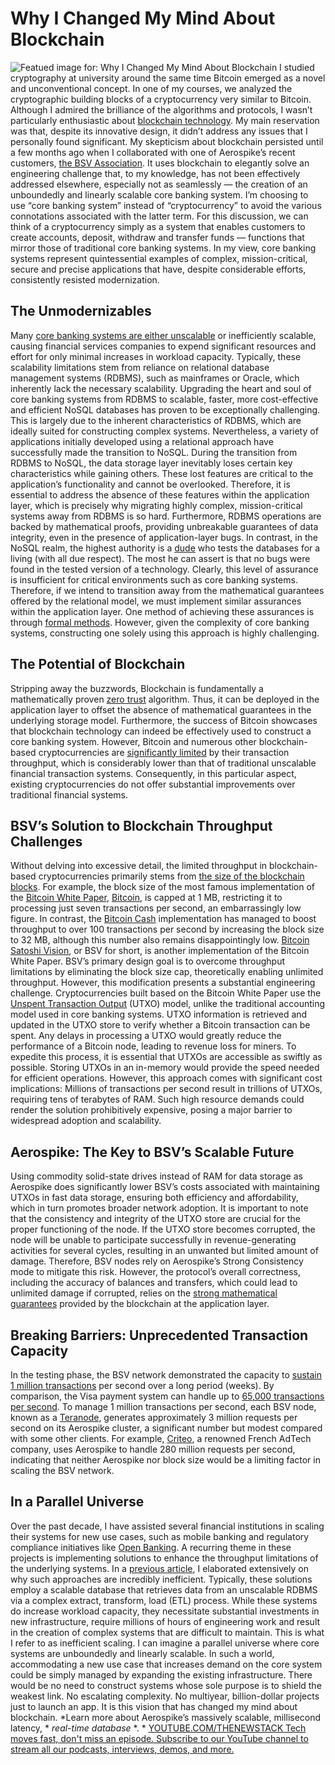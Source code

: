 # Why I Changed My Mind About Blockchain
![Featued image for: Why I Changed My Mind About Blockchain](https://cdn.thenewstack.io/media/2024/06/d494bd17-blockchain-1024x576.jpg)
I studied cryptography at university around the same time Bitcoin emerged as a novel and unconventional concept. In one of my courses, we analyzed the cryptographic building blocks of a cryptocurrency very similar to Bitcoin. Although I admired the brilliance of the algorithms and protocols, I wasn’t particularly enthusiastic about
[blockchain technology](https://thenewstack.io/the-use-cases-for-blockchain-real-and-hypothetical/). My main reservation was that, despite its innovative design, it didn’t address any issues that I personally found significant.
My skepticism about blockchain persisted until a few months ago when I collaborated with one of Aerospike’s recent customers,
[the BSV Association](https://association.bsvblockchain.org/). It uses blockchain to elegantly solve an engineering challenge that, to my knowledge, has not been effectively addressed elsewhere, especially not as seamlessly — the creation of an unboundedly and linearly scalable core banking system.
I’m choosing to use “core banking system” instead of “cryptocurrency” to avoid the various connotations associated with the latter term. For this discussion, we can think of a cryptocurrency simply as a system that enables customers to create accounts, deposit, withdraw and transfer funds — functions that mirror those of traditional core banking systems.
In my view, core banking systems represent quintessential examples of complex, mission-critical, secure and precise applications that have, despite considerable efforts, consistently resisted modernization.
## The Unmodernizables
Many
[core banking systems are either unscalable](https://thenewstack.io/banks-must-innovate-or-die-could-gitops-be-the-lifeline/) or inefficiently scalable, causing financial services companies to expend significant resources and effort for only minimal increases in workload capacity. Typically, these scalability limitations stem from reliance on relational database management systems (RDBMS), such as mainframes or Oracle, which inherently lack the necessary scalability.
Upgrading the heart and soul of core banking systems from RDBMS to scalable, faster, more cost-effective and efficient NoSQL databases has proven to be exceptionally challenging. This is largely due to the inherent characteristics of RDBMS, which are ideally suited for constructing complex systems. Nevertheless, a variety of applications initially developed using a relational approach have successfully made the transition to NoSQL.
During the transition from RDBMS to NoSQL, the data storage layer inevitably loses certain key characteristics while gaining others. These lost features are critical to the application’s functionality and cannot be overlooked. Therefore, it is essential to address the absence of these features within the application layer, which is precisely why migrating highly complex, mission-critical systems away from RDBMS is so hard.
Furthermore, RDBMS operations are backed by mathematical proofs, providing unbreakable guarantees of data integrity, even in the presence of application-layer bugs. In contrast, in the NoSQL realm, the highest authority is a
[dude](https://aphyr.com/about) who tests the databases for a living (with all due respect). The most he can assert is that no bugs were found in the tested version of a technology. Clearly, this level of assurance is insufficient for critical environments such as core banking systems. Therefore, if we intend to transition away from the mathematical guarantees offered by the relational model, we must implement similar assurances within the application layer.
One method of achieving these assurances is through
[formal methods](https://en.wikipedia.org/wiki/Formal_methods). However, given the complexity of core banking systems, constructing one solely using this approach is highly challenging.
## The Potential of Blockchain
Stripping away the buzzwords, Blockchain is fundamentally a mathematically proven
[zero trust](https://thenewstack.io/zero-trust-security-and-the-software-development-lifecycle/) algorithm. Thus, it can be deployed in the application layer to offset the absence of mathematical guarantees in the underlying storage model. Furthermore, the success of Bitcoin showcases that blockchain technology can indeed be effectively used to construct a core banking system.
However, Bitcoin and numerous other blockchain-based cryptocurrencies are
[significantly limited](https://en.wikipedia.org/wiki/Bitcoin_scalability_problem) by their transaction throughput, which is considerably lower than that of traditional unscalable financial transaction systems. Consequently, in this particular aspect, existing cryptocurrencies do not offer substantial improvements over traditional financial systems.
## BSV’s Solution to Blockchain Throughput Challenges
Without delving into excessive detail, the limited throughput in blockchain-based cryptocurrencies primarily stems from
[the size of the blockchain blocks](https://www.bitstamp.net/learn/crypto-101/what-is-block-size/). For example, the block size of the most famous implementation of the [Bitcoin White Paper](https://bitcoinwhitepaper.co/), [Bitcoin](https://en.wikipedia.org/wiki/Bitcoin), is capped at 1 MB, restricting it to processing just seven transactions per second, an embarrassingly low figure. In contrast, the [Bitcoin Cash](https://en.wikipedia.org/wiki/Bitcoin_Cash) implementation has managed to boost throughput to over 100 transactions per second by increasing the block size to 32 MB, although this number also remains disappointingly low. [Bitcoin Satoshi Vision](https://wiki.bitcoinsv.io/index.php/Bitcoin_Satoshi_Vision), or BSV for short, is another implementation of the Bitcoin White Paper. BSV’s primary design goal is to overcome throughput limitations by eliminating the block size cap, theoretically enabling unlimited throughput. However, this modification presents a substantial engineering challenge.
Cryptocurrencies built based on the Bitcoin White Paper use the
[Unspent Transaction Output](https://en.wikipedia.org/wiki/Unspent_transaction_output) (UTXO) model, unlike the traditional accounting model used in core banking systems. UTXO information is retrieved and updated in the UTXO store to verify whether a Bitcoin transaction can be spent. Any delays in processing a UTXO would greatly reduce the performance of a Bitcoin node, leading to revenue loss for miners.
To expedite this process, it is essential that UTXOs are accessible as swiftly as possible. Storing UTXOs in an in-memory would provide the speed needed for efficient operations. However, this approach comes with significant cost implications: Millions of transactions per second result in trillions of UTXOs, requiring tens of terabytes of RAM. Such high resource demands could render the solution prohibitively expensive, posing a major barrier to widespread adoption and scalability.
## Aerospike: The Key to BSV’s Scalable Future
Using commodity solid-state drives instead of RAM for data storage as Aerospike does significantly lower BSV’s costs associated with maintaining UTXOs in fast data storage, ensuring both efficiency and affordability, which in turn promotes broader network adoption.
It is important to note that the consistency and integrity of the UTXO store are crucial for the proper functioning of the node. If the UTXO store becomes corrupted, the node will be unable to participate successfully in revenue-generating activities for several cycles, resulting in an unwanted but limited amount of damage. Therefore, BSV nodes rely on Aerospike’s Strong Consistency mode to mitigate this risk.
However, the protocol’s overall correctness, including the accuracy of balances and transfers, which could lead to unlimited damage if corrupted, relies on the
[strong mathematical guarantees](https://blockchain.ieee.org/images/files/pdf/techbriefs-2022-q3/the-mathematics-behind-blockchain.pdf) provided by the blockchain at the application layer.
## Breaking Barriers: Unprecedented Transaction Capacity
In the testing phase, the BSV network demonstrated the capacity to
[sustain 1 million transactions](https://teranode.bsvblockchain.org/) per second over a long period (weeks). By comparison, the Visa payment system can handle up to [65,000 transactions per second](https://www.visa.co.uk/dam/VCOM/download/corporate/media/visanet-technology/aboutvisafactsheet.pdf).
To manage 1 million transactions per second, each BSV node, known as a
[Teranode](https://www.bsvblockchain.org/teranode), generates approximately 3 million requests per second on its Aerospike cluster, a significant number but modest compared with some other clients.
For example,
[Criteo](https://aerospike.com/news/press-release/aerospike-future-proofs-criteo-ai-ad-platform/?utm_source=The%20New%20Stack&utm_medium=3pp&utm_campaign=The%20New%20Stack), a renowned French AdTech company, uses Aerospike to handle 280 million requests per second, indicating that neither Aerospike nor block size would be a limiting factor in scaling the BSV network.
## In a Parallel Universe
Over the past decade, I have assisted several financial institutions in scaling their systems for new use cases, such as mobile banking and regulatory compliance initiatives like
[Open Banking](https://thenewstack.io/authentication-specification-enhances-open-banking-experience/). A recurring theme in these projects is implementing solutions to enhance the throughput limitations of the underlying systems. In a [previous article](https://thenewstack.io/is-a-database-caching-layer-still-necessary/), I elaborated extensively on why such approaches are incredibly inefficient.
Typically, these solutions employ a scalable database that retrieves data from an unscalable RDBMS via a complex extract, transform, load (ETL) process. While these systems do increase workload capacity, they necessitate substantial investments in new infrastructure, require millions of hours of engineering work and result in the creation of complex systems that are difficult to maintain. This is what I refer to as inefficient scaling.
I can imagine a parallel universe where core systems are unboundedly and linearly scalable. In such a world, accommodating a new use case that increases demand on the core system could be simply managed by expanding the existing infrastructure. There would be no need to construct systems whose sole purpose is to shield the weakest link. No escalating complexity. No multiyear, billion-dollar projects just to launch an app.
It is this vision that has changed my mind about blockchain.
*Learn more about Aerospike’s massively scalable, millisecond latency, * *real-time database* *. * [
YOUTUBE.COM/THENEWSTACK
Tech moves fast, don't miss an episode. Subscribe to our YouTube
channel to stream all our podcasts, interviews, demos, and more.
](https://youtube.com/thenewstack?sub_confirmation=1)